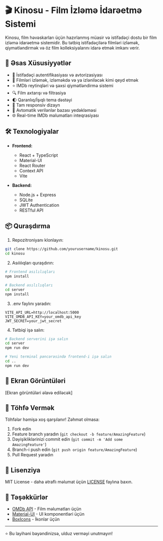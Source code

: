 # 🎬 Kinosu - Film İzləmə İdarəetmə Sistemi

Kinosu, film həvəskarları üçün hazırlanmış müasir və istifadəçi dostu bir film izləmə idarəetmə sistemidir. Bu tətbiq istifadəçilərə filmləri izləmək, qiymətləndirmək və öz film kolleksiyalarını idarə etmək imkanı verir.

## 🚀 Əsas Xüsusiyyətlər

- 🔐 İstifadəçi autentifikasiyası və avtorizasiyası
- 🎯 Filmləri izləmək, izləməkdə və ya izləniləcək kimi qeyd etmək
- ⭐ IMDb reytinqləri və şəxsi qiymətləndirmə sistemi
- 🔍 Film axtarışı və filtrasiya
- 🌓 Qaranlıq/İşıqlı tema dəstəyi
- 📱 Tam responsiv dizayn
- 🔄 Avtomatik verilənlər bazası yedəkləməsi
- 🌐 Real-time IMDb məlumatları inteqrasiyası

## 🛠️ Texnologiyalar

- **Frontend:**
  - React + TypeScript
  - Material-UI
  - React Router
  - Context API
  - Vite

- **Backend:**
  - Node.js + Express
  - SQLite
  - JWT Authentication
  - RESTful API

## 📦 Quraşdırma

1. Repozitroniyanı klonlayın:
```bash
git clone https://github.com/yourusername/kinosu.git
cd kinosu
```

2. Asılılıqları quraşdırın:
```bash
# Frontend asılılıqları
npm install

# Backend asılılıqları
cd server
npm install
```

3. .env faylını yaradın:
```env
VITE_API_URL=http://localhost:5000
VITE_OMDB_API_KEY=your_omdb_api_key
JWT_SECRET=your_jwt_secret
```

4. Tətbiqi işə salın:
```bash
# Backend serverini işə salın
cd server
npm run dev

# Yeni terminal pəncərəsində frontend-i işə salın
cd ..
npm run dev
```

## 📸 Ekran Görüntüləri

[Ekran görüntüləri əlavə ediləcək]

## 🤝 Töhfə Vermək

Töhfələr həmişə xoş qarşılanır! Zəhmət olmasa:

1. Fork edin
2. Feature branch yaradın (`git checkout -b feature/AmazingFeature`)
3. Dəyişikliklərinizi commit edin (`git commit -m 'Add some AmazingFeature'`)
4. Branch-i push edin (`git push origin feature/AmazingFeature`)
5. Pull Request yaradın

## 📝 Lisenziya

MIT License - daha ətraflı məlumat üçün [LICENSE](LICENSE) faylına baxın.

## 🙏 Təşəkkürlər

- [OMDb API](http://www.omdbapi.com/) - Film məlumatları üçün
- [Material-UI](https://mui.com/) - UI komponentləri üçün
- [BoxIcons](https://boxicons.com/) - İkonlar üçün

---

⭐ Bu layihəni bəyəndinizsə, ulduz verməyi unutmayın! 